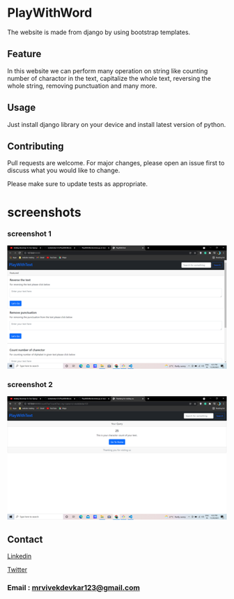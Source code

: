 # PlayWithWord

The website is made from django by using bootstrap templates.

## Feature

In this website we can perform many operation on string like counting number of charactor in the text, capitalize the whole text, 
reversing the whole string, removing punctuation and many more.


## Usage

Just install django library on your device and install latest version of python.

## Contributing
Pull requests are welcome. For major changes, please open an issue first to discuss what you would like to change.

Please make sure to update tests as appropriate.

# screenshots

### screenshot 1
![screenshot](/ScreenShot/Screenshot_1.png)

### screenshot 2
![screenshot](/ScreenShot/Screenshot_2.png)



## Contact
[Linkedin](https://www.linkedin.com/in/vivekdevkar123)

[Twitter](https://www.twitter.com/vivekdevkar123)

### Email : mrvivekdevkar123@gmail.com
